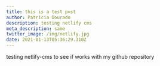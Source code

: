 ```yaml
---
title: this is a test post
author: Patricia Dourado
description: testing netlify cms
meta_description: same
twitter_image: /img/netlify.jpg
date: 2021-01-13T05:36:29.310Z
---
```

testing netlify-cms to see if works with my github repository